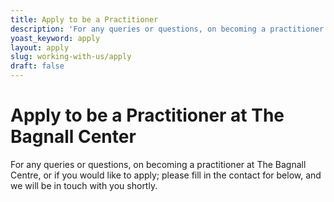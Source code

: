 ```yaml
---
title: Apply to be a Practitioner
description: 'For any queries or questions, on becoming a practitioner at The Bagnall Centre'
yoast_keyword: apply
layout: apply
slug: working-with-us/apply
draft: false
---
```


# Apply to be a Practitioner at The Bagnall Center

For any queries or questions, on becoming a practitioner at The Bagnall Centre, or if you would like to apply; please fill in the contact for below, and we will be in touch with you shortly.
